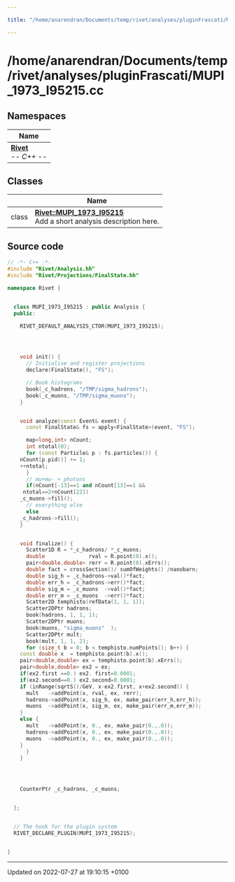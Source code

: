 ```yaml
---

title: "/home/anarendran/Documents/temp/rivet/analyses/pluginFrascati/MUPI_1973_I95215.cc"

---
```


# /home/anarendran/Documents/temp/rivet/analyses/pluginFrascati/MUPI_1973_I95215.cc



## Namespaces

| Name           |
| -------------- |
| **[Rivet](http://example.org/namespaces/namespacerivet/)** <br>-*- C++ -*-  |

## Classes

|                | Name           |
| -------------- | -------------- |
| class | **[Rivet::MUPI_1973_I95215](http://example.org/classes/classrivet_1_1mupi__1973__i95215/)** <br>Add a short analysis description here.  |




## Source code

```cpp
// -*- C++ -*-
#include "Rivet/Analysis.hh"
#include "Rivet/Projections/FinalState.hh"

namespace Rivet {


  class MUPI_1973_I95215 : public Analysis {
  public:

    RIVET_DEFAULT_ANALYSIS_CTOR(MUPI_1973_I95215);




    void init() {
      // Initialise and register projections
      declare(FinalState(), "FS");

      // Book histograms
      book(_c_hadrons, "/TMP/sigma_hadrons");
      book(_c_muons, "/TMP/sigma_muons");
    }


    void analyze(const Event& event) {
      const FinalState& fs = apply<FinalState>(event, "FS");

      map<long,int> nCount;
      int ntotal(0);
      for (const Particle& p : fs.particles()) {
    nCount[p.pid()] += 1;
    ++ntotal;
      }
      // mu+mu- + photons
      if(nCount[-13]==1 and nCount[13]==1 &&
     ntotal==2+nCount[22])
    _c_muons->fill();
      // everything else
      else
    _c_hadrons->fill();
    }


    void finalize() {
      Scatter1D R = *_c_hadrons/ *_c_muons;
      double              rval = R.point(0).x();
      pair<double,double> rerr = R.point(0).xErrs();
      double fact = crossSection()/ sumOfWeights() /nanobarn;
      double sig_h = _c_hadrons->val()*fact;
      double err_h = _c_hadrons->err()*fact;
      double sig_m = _c_muons  ->val()*fact;
      double err_m = _c_muons  ->err()*fact;
      Scatter2D temphisto(refData(1, 1, 1));
      Scatter2DPtr hadrons;
      book(hadrons, 1, 1, 1);
      Scatter2DPtr muons;
      book(muons, "sigma_muons"  );
      Scatter2DPtr mult;
      book(mult, 1, 1, 2);
      for (size_t b = 0; b < temphisto.numPoints(); b++) {
    const double x  = temphisto.point(b).x();
    pair<double,double> ex = temphisto.point(b).xErrs();
    pair<double,double> ex2 = ex;
    if(ex2.first ==0.) ex2. first=0.0001;
    if(ex2.second==0.) ex2.second=0.0001;
    if (inRange(sqrtS()/GeV, x-ex2.first, x+ex2.second)) {
      mult   ->addPoint(x, rval, ex, rerr);
      hadrons->addPoint(x, sig_h, ex, make_pair(err_h,err_h));
      muons  ->addPoint(x, sig_m, ex, make_pair(err_m,err_m));
    }
    else {
      mult   ->addPoint(x, 0., ex, make_pair(0.,.0));
      hadrons->addPoint(x, 0., ex, make_pair(0.,.0));
      muons  ->addPoint(x, 0., ex, make_pair(0.,.0));
    }
      }
    }




    CounterPtr _c_hadrons, _c_muons;


  };


  // The hook for the plugin system
  RIVET_DECLARE_PLUGIN(MUPI_1973_I95215);


}
```


-------------------------------

Updated on 2022-07-27 at 19:10:15 +0100
